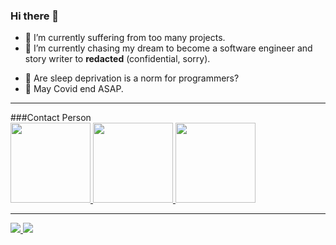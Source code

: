 ### Hi there 👋

<!--
**NRZero1/NRZero1** is a ✨ _special_ ✨ repository because its `README.md` (this file) appears on your GitHub profile.

Here are some ideas to get you started:-->

- 🔭 I’m currently suffering from too many projects.
- 🌱 I’m currently chasing my dream to become a software engineer and story writer to **redacted** (confidential, sorry).
<!--- 🤔 I’m looking for help with my sleep deprivation because of my projects.-->
- 🤔 Are sleep deprivation is a norm for programmers?
- 🙏 May Covid end ASAP.
<!--- 📫 You can contact me by email: ronaldo.pangestu1@gmail.com or from my LinkedIn profile.-->
<!--- ⚡ Fun fact: my prefered nickname is NRZero, but GitHub won't permit me, so i add the number 1 (one) just for formality-->

<!--- 👯 I’m looking to collaborate on ...-->
<!--- 💬 Ask me about ...-->

<hr>
###Contact Person

<div>
 <a href="mailto:ronaldo.pangestu1@gmail.com">
  <img src="https://img.icons8.com/fluent/2x/secured-letter.png" width="128" height="128">
 </a>
 
 <a href="https://www.linkedin.com/in/daniel-ronaldo-pangestu/">
  <img src="https://img.icons8.com/fluent/2x/linkedin.png" width="128" height="128">
 </a>
 
 <a href="https://discordapp.com/users/312428560155672588">
  <img src="https://www.freepnglogos.com/uploads/discord-logo-png/concours-discord-cartes-voeux-fortnite-france-6.png" width="128" height="128">
 </a>
</div>

<hr>

<div>
 <a href="https://github.com/NRZero1/NRZero1">
  <img src="https://github-readme-stats.vercel.app/api?username=NRZero1&count_private=true&show_icons=true&theme=great-gatsby">
 </a>

 <a hre="https://github.com/NRZero1/NRZero1">
  <img src="https://github-readme-stats.vercel.app/api/top-langs/?username=NRZero1&layout=compact&theme=midnight-purple&langs_count=8&count_private=true">
 </a>

 </div>
